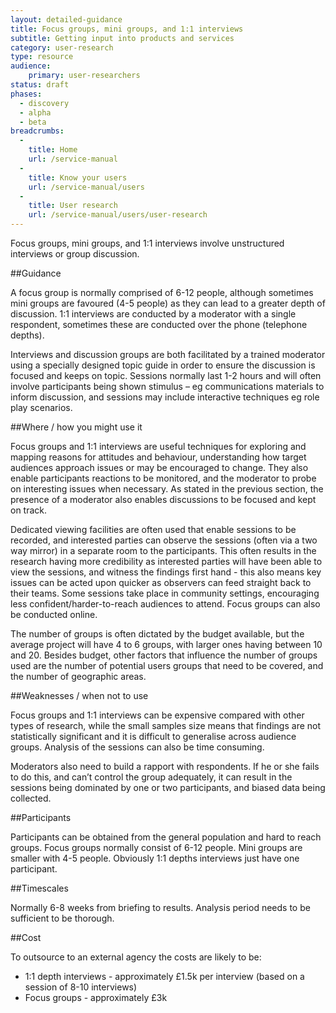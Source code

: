 ```yaml
---
layout: detailed-guidance
title: Focus groups, mini groups, and 1:1 interviews
subtitle: Getting input into products and services
category: user-research
type: resource
audience: 
    primary: user-researchers 
status: draft
phases:
  - discovery
  - alpha
  - beta
breadcrumbs:
  -
    title: Home
    url: /service-manual
  -
    title: Know your users
    url: /service-manual/users
  -
    title: User research
    url: /service-manual/users/user-research
---
```

    
Focus groups, mini groups, and 1:1 interviews involve unstructured interviews or group discussion. 

##Guidance
 
A focus group is normally comprised of 6-12 people, although sometimes mini groups are favoured (4-5 people) as they can lead to a greater depth of discussion. 1:1 interviews are conducted by a moderator with a single respondent, sometimes these are conducted over the phone (telephone depths).
 
Interviews and discussion groups are both facilitated by a trained moderator using a specially designed topic guide in order to ensure the discussion is focused and keeps on topic. Sessions normally last 1-2 hours and will often involve participants being shown stimulus – eg communications materials to inform discussion, and sessions may include interactive techniques eg role play scenarios.
 
##Where / how you might use it
 
Focus groups and 1:1 interviews are useful techniques for exploring and mapping reasons for attitudes and behaviour, understanding how target audiences approach issues or may be encouraged to change. They also enable participants reactions to be monitored, and the moderator to probe on interesting issues when necessary. As stated in the previous section, the presence of a moderator also enables discussions to be focused and kept on track.
 
Dedicated viewing facilities are often used that enable sessions to be recorded, and interested parties can observe the sessions (often via a two way mirror) in a separate room to the participants. This often results in the research having more credibility as interested parties will have been able to view the sessions, and witness the findings first hand - this also means key issues can be acted upon quicker as observers can feed straight back to their teams. Some sessions take place in community settings, encouraging less confident/harder-to-reach audiences to attend. Focus groups can also be conducted online.
 
The number of groups is often dictated by the budget available, but the average project will have 4 to 6 groups, with larger ones having between 10 and 20. Besides budget, other factors that influence the number of groups used are the number of potential users groups that need to be covered, and the number of geographic areas.

##Weaknesses / when not to use 

Focus groups and 1:1 interviews can be expensive compared with other types of research, while the small samples size means that findings are not statistically significant and it is difficult to generalise across audience groups. Analysis of the sessions can also be time consuming.

Moderators also need to build a rapport with respondents. If he or she fails to do this, and can’t control the group adequately, it can result in the sessions being dominated by one or two participants, and biased data being collected. 

##Participants

Participants can be obtained from the general population and hard to reach groups. Focus groups normally consist of 6-12 people. Mini groups are smaller with 4-5 people. Obviously 1:1 depths interviews just have one participant.

##Timescales
   
Normally 6-8 weeks from briefing to results. Analysis period needs to be sufficient to be thorough.

##Cost

To outsource to an external agency the costs are likely to be:

* 1:1 depth interviews - approximately £1.5k per interview (based on a session of 8-10 interviews)
* Focus groups - approximately £3k

